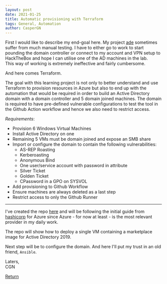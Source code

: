 ```yaml
---
layout: post
date: 2021-01-25
title: Automatic provisioning with Terraform 
tags: General, Automation
author: CasperGN
---
```


First I would like to describe my end-goal here. My project [ade](https://github.com/CasperGN/ActiveDirectoryEnumeration) sometimes suffer from much manual testing. I have to either go to work to start pounding the domain controller or connect to my account and VPN setup to HackTheBox and hope I can utilise one of the AD machines in the lab.  
This way of working is extremely ineffective and fairly cumbersome.  
  
And here comes Terraform.  
  
The goal with this learning project is not only to better understand and use Terraform to provision resources in Azure but also to end up with the automation that would be required in order to build an Active Directory domain with a domain controller and 5 domain joined machines. The domain is required to have pre-defined vulnerable configurations to test the tool in the Github Action workflow and hence we also need to restrict access.

*Requirements*:

- Provision 6 Windows Virtual Machines
- Install Active Directory on one
- Remaining 5 VMs must be domain joined and expose an SMB share
- Import or configure the domain to contain the following vulnerabilities:
    - AS-REP Roasting
    - Kerberoasting
    - Anonymous Bind
    - One user/service account with password in attribute
    - Silver Ticket
    - Golden Ticket
    - CPassword in a GPO on SYSVOL
- Add provisioning to Github Workflow
- Ensure machines are always deleted as a last step
- Restrict access to only the Github Runner

<hr />

I've created the repo [here](https://github.com/CasperGN/autoinfra) and will be following the initial guide from [hashicorp](https://learn.hashicorp.com/tutorials/terraform/infrastructure-as-code?in=terraform/azure-get-started) for Azure since Azure - for now at least - is the most relevant provider in my daily work.

The repo will show how to deploy a single VM containing a marketplace image for Active Directory 2019.

Next step will be to configure the domain. And here I'll put my trust in an old friend, `Ansible`.

Laters,  
CGN

[Return](../)